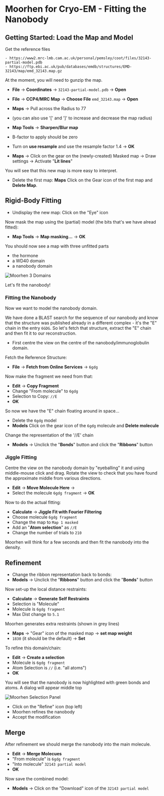 
# Moorhen for Cryo-EM - Fitting the Nanobody

## Getting Started: Load the Map and Model

Get the reference files

    - https://www2.mrc-lmb.cam.ac.uk/personal/pemsley/coot/files/32143-partial-model.pdb
    - https://ftp.ebi.ac.uk/pub/databases/emdb/structures/EMD-32143/map/emd_32143.map.gz

At the moment, you will need to gunzip the map.

  - **File** &rarr; **Coordinates** &rarr; ``32143-partial-model.pdb`` &rarr; **Open**
  - **File** &rarr; **CCP4/MRC Map** &rarr; **Choose File** ``emd_32143.map`` &rarr; **Open**
  - **Maps** &rarr; Pull across the Radius to 77
  - (you can also use '[' and ']' to increase and decrease the map radius)

  - **Map Tools** &rarr; **Sharpen/Blur map**
  - B-factor to apply should be zero
  - Turn on **use resample** and use the resample factor 1.4 &rarr; **OK**
  - **Maps** &rarr; Click on the gear on the (newly-created) Masked map &rarr; Draw settings &rarr; Activate "**Lit lines**"

  You will see that this new map is more easy to interpret.

  - Delete the first map: **Maps** Click on the Gear icon of the first map and **Delete Map**.

  ## Rigid-Body Fitting

  - Undisplay the new map: Click on the "Eye" icon

Now mask the map using the (partial) model (the bits that's we have alread fitted):
  - **Map Tools** &rarr; **Map masking...** &rarr; **OK**

You should now see a map with three unfitted parts
  - the hormone
  - a WD40 domain
  - a nanobody domain

![Moorhen 3 Domains]({{"../../../images/moorhen-3-domains.png"}})

Let's fit the nanobody!

### Fitting the Nanobody

Now we want to model the nanobody domain.

We have done a BLAST search for the sequence of our nanobody and know that the structure was published already in a different complex - it's the "E" chain in the entry ``6GDG``. So let's fetch that structure, extract the "E" chain and then fit it to our reconstruction.

   - First centre the view on the centre of the nanobody/immunoglobulin domain.


Fetch the Reference Structure:

  - **File** &rarr; **Fetch from Online Services** &rarr; `6gdg`

Now make the fragment we need from that:

  - **Edit** &rarr; **Copy Fragment**
  - Change "From molecule" to `6gdg`
  - Selection to Copy: `//E`
  - **OK**

So now we have the "E" chain floating around in space...

  - Delete the `6gdg` model
  - **Models** Click on the gear icon of the `6gdg` molecule and **Delete molecule**

Change the representation of the '//E' chain

  - **Models** &rarr; Unclick the "**Bonds**" button and click the "**Ribbons**" button

### Jiggle Fitting

Centre the view on the nanobody domain by "eyeballing" it and using middle-mouse click and drag. Rotate the view to check that you have found the approximate middle from various directions.

  - **Edit** &rarr; **Move Molecule Here** &rarr;
  - Select the molecule `6gdg fragment` &rarr; **OK**

Now to do the actual fitting:

  - **Calculate** &rarr; **Jiggle Fit with Fourier Filtering**
  - Choose molecule `6gdg fragment`
  - Change the map to `Map 1 masked`
  - Add an "**Atom selection**" as `//E`
  - Change the number of trials to `210`

Moorhen will think for a few seconds and then fit the nanobody into the density.

## Refinement

  - Change the ribbon representation back to bonds:
  - **Models** &rarr; Unclick the "**Ribbons**" button and click the "**Bonds**" button

Now set-up the local distance restraints:
  - **Calculate** &rarr; **Generate Self Restraints**
  - Selection is "Molecule"
  - Molecule is `6gdg fragment`
  - Max Dist change to `5.1`

Moorhen generates extra restraints (shown in grey lines)

  - **Maps** &rarr; "Gear" icon of the masked map &rarr; **set map weight**
  - `1830` (it should be the default) &rarr; **Set**

To refine this domain/chain:

  - **Edit** &rarr; **Create a selection**
   - Molecule is `6gdg fragment`
   - Atom Selection is `//` (i.e. "all atoms")
   - **OK**



You will see that the nanobody is now highlighted with green bonds and atoms.
A dialog will appear middle top

![Moorhen Selection Panel]({{"../../../images/moorhen-selection-panel.png"}})

  - Click on the "Refine" icon (top left)
  - Moorhen refines the nanobody
  - Accept the modification

## Merge

After refinement we should merge the nanobody into the main molecule.

  - **Edit** &rarr; **Merge Molecues**
  - "From molecule" is `6gdg fragment`
  - "Into molecule" `32143 partial model`
  - **OK**

Now save the combined model:

  - **Models** &rarr; Click on the "Download" icon of the `32143 partial model`
